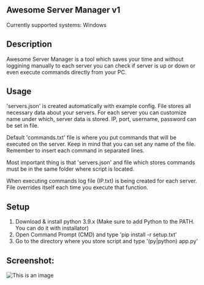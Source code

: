 ## Awesome Server Manager v1
Currently supported systems: Windows

## Description
Awesome Server Manager is a tool which saves your time and without loggining manually to each server you can check if server is up or down or even execute commands directly from your PC.

## Usage
'servers.json' is created automatically with example config. File stores all necessary data about your servers. For each server you can customize name under which, server data is stored. IP, port, username, password can be set in file.

Default 'commands.txt' file is where you put commands that will be executed on the server. Keep in mind that you can set any name of the file. Remember to insert each command in separated lines.

Most important thing is that 'servers.json' and file which stores commands must be in the same folder where script is located.

When executing commands log file (IP.txt) is being created for each server. File overrides itself each time you execute that function.

## Setup
1. Download & install python 3.9.x (Make sure to add Python to the PATH. You can do it with installator)
2. Open Command Prompt (CMD) and type 'pip install -r setup.txt'
3. Go to the directory where you store script and type '(py|python) app.py'

## Screenshot:
![This is an image](https://i.imgur.com/UNiTdiB.png)
